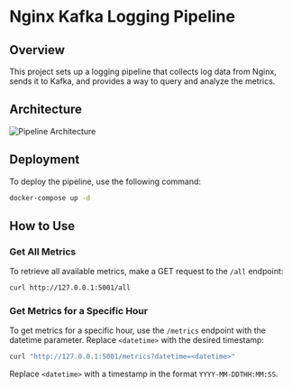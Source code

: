 # Nginx Kafka Logging Pipeline

## Overview

This project sets up a logging pipeline that collects log data from Nginx, sends it to Kafka, and provides a way to query and analyze the metrics.

## Architecture

![Pipeline Architecture](https://github.com/afzouni/Nginx-Kafka-Loging-Pipeline/assets/7107254/837fb59d-e776-4c68-8829-7c0276622c60)

## Deployment

To deploy the pipeline, use the following command:

```bash
docker-compose up -d
```

## How to Use
### Get All Metrics
To retrieve all available metrics, make a GET request to the `/all` endpoint:
```bash
curl http://127.0.0.1:5001/all
```

### Get Metrics for a Specific Hour
To get metrics for a specific hour, use the `/metrics` endpoint with the datetime parameter. Replace `<datetime>` with the desired timestamp:

```bash
curl "http://127.0.0.1:5001/metrics?datetime=<datetime>"
```
Replace `<datetime>` with a timestamp in the format `YYYY-MM-DDTHH:MM:SS`.

